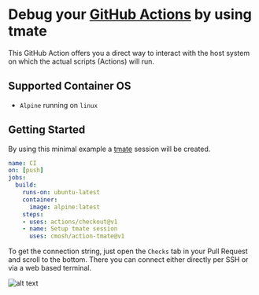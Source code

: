 # Debug your [GitHub Actions](https://github.com/features/actions) by using tmate

This GitHub Action offers you a direct way to interact with the host system on which the actual scripts (Actions) will run.

## Supported Container OS

- `Alpine` running on `linux`

## Getting Started

By using this minimal example a [tmate](https://tmate.io) session will be created.

```yaml
name: CI
on: [push]
jobs:
  build:
    runs-on: ubuntu-latest
    container:
      image: alpine:latest
    steps:
    - uses: actions/checkout@v1
    - name: Setup tmate session
      uses: cmosh/action-tmate@v1
```

To get the connection string, just open the `Checks` tab in your Pull Request and scroll to the bottom. There you can connect either directly per SSH or via a web based terminal.

![alt text](./docs/checks-tab.png "Logo Title Text 1")
